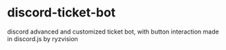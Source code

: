 # discord-ticket-bot
discord advanced and customized ticket bot, with button interaction made in discord.js by ryzvision
